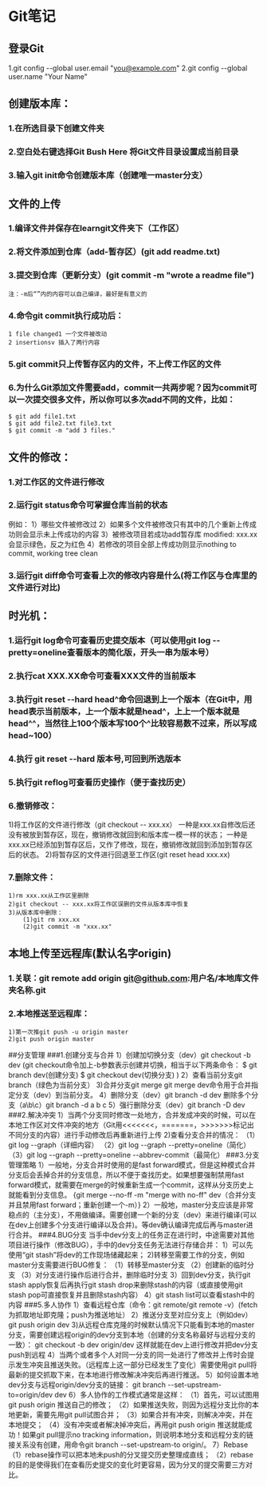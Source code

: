 ﻿# Git笔记
## 登录Git
 1.git config --global user.email "you@example.com"
 2.git config --global user.name "Your Name"

## 创建版本库：
### 1.在所选目录下创建文件夹
### 2.空白处右键选择Git Bush Here 将Git文件目录设置成当前目录
### 3.输入git init命令创建版本库（创建唯一master分支）

## 文件的上传
### 1.编译文件并保存在learngit文件夹下（工作区）
### 2.将文件添加到仓库（add-暂存区）(git add readme.txt)
### 3.提交到仓库（更新分支）(git commit -m "wrote a readme file")
    注：-m后“”内的内容可以自己编译，最好是有意义的
### 4.命令git commit执行成功后：
    1 file changed1 一个文件被改动
    2 insertionsv 插入了两行内容
### 5.git commit只上传暂存区内的文件，不上传工作区的文件
### 6.为什么Git添加文件需要add，commit一共两步呢？因为commit可以一次提交很多文件，所以你可以多次add不同的文件，比如：
    $ git add file1.txt
    $ git add file2.txt file3.txt
    $ git commit -m "add 3 files."

## 文件的修改：
### 1.对工作区的文件进行修改
### 2.运行git status命令可掌握仓库当前的状态
例如：
    1）哪些文件被修改过
    2）如果多个文件被修改只有其中的几个重新上传成功则会显示未上传成功的内容
    3）被修改项目若成功add暂存库 modified:   xxx.xx
    会显示绿色，反之为红色
    4）若修改的项目全部上传成功则显示nothing to commit, working tree clean
### 3.运行git diff命令可查看上次的修改内容是什么(将工作区与仓库里的文件进行对比)

## 时光机：
### 1.运行git log命令可查看历史提交版本（可以使用git log --pretty=oneline查看版本的简化版，开头一串为版本号）
### 2.执行cat XXX.XX命令可查看XXX文件的当前版本
### 3.执行git reset --hard head^命令回退到上一个版本（在Git中，用head表示当前版本，上一个版本就是head^，上上一个版本就是head^^，当然往上100个版本写100个^比较容易数不过来，所以写成head~100）
### 4.执行 git reset --hard 版本号,可回到所选版本
### 5.执行git reflog可查看历史操作（便于查找历史）
### 6.撤销修改：
1)将工作区的文件进行修改（git checkout -- xxx.xx）
    一种是xxx.xx自修改后还没有被放到暂存区，现在，撤销修改就回到和版本库一模一样的状态；
    一种是xxx.xx已经添加到暂存区后，又作了修改，现在，撤销修改就回到添加到暂存区后的状态。
2)将暂存区的文件进行回退至工作区(git reset head xxx.xx)
### 7.删除文件：
    1)rm xxx.xx从工作区里删除
    2)git checkout -- xxx.xx将工作区误删的文件从版本库中恢复
    3)从版本库中删除：
        (1)git rm xxx.xx
        (2)git commit -m "xxx.xx"

## 本地上传至远程库(默认名字origin)
### 1.关联：git remote add origin git@github.com:用户名/本地库文件夹名称.git
### 2.本地推送至远程库：
    1)第一次推git push -u origin master
    2)git push origin master

##分支管理
###1.创建分支与合并
    1）创建加切换分支（dev）git checkout -b dev
    (git checkout命令加上-b参数表示创建并切换，相当于以下两条命令：
        $ git branch dev(创建分支)
        $ git checkout dev(切换分支)
    )
    2）查看当前分支git branch（绿色为当前分支）
    3)合并分支git merge
        git merge dev命令用于合并指定分支（dev）到当前分支。
    4）删除分支（dev）git branch -d dev
        删除多个分支（a\b\c）git branch -d a b c
    5）强行删除分支（dev）git branch -D dev
###2.解决冲突
    1）当两个分支同时修改一处地方，合并发成冲突的时候，可以在本地工作区对文件冲突的地方（Git用<<<<<<<，=======，>>>>>>>标记出不同分支的内容）进行手动修改后再重新进行上传
    2)查看分支合并的情况：
    （1）git log --graph（详细内容）
    （2）git log --graph --pretty=oneline（简化）
    （3）git log --graph --pretty=oneline --abbrev-commit（最简化）
###3.分支管理策略
    1）一般地，分支合并时使用的是fast forward模式，但是这种模式合并分支后会丢掉合并的分支信息，所以不便于查找历史。如果想要强制禁用fast forward模式，就需要在merge的时候重新生成一个commit，这样从分支历史上就能看到分支信息。
        {git merge --no-ff -m "merge with no-ff" dev（合并分支并且禁用fast forward；重新创建一个-m）}
    2）一般地，master分支应该是非常稳点的（主分支），不用做编译。需要创建一个新的分支（dev）来进行编译(可以在dev上创建多个分支进行编译以及合并)。等dev确认编译完成后再与master进行合并。
###4.BUG分支
    当手中dev分支上的任务正在进行时，中途需要对其他项目进行操作（修改BUG），手中的dev分支任务无法进行存储合并：
    1）可以先使用“git stash”将dev的工作现场储藏起来；
    2)转移至需要工作的分支，例如master分支需要进行BUG修复：
        （1）转移至master分支
        （2）创建新的临时分支
        （3）对分支进行操作后进行合并，删除临时分支
    3）回到dev分支，执行git stash apply恢复后再执行git stash drop来删除stash的内容（或直接使用git stash pop可直接恢复并且删除stash内容）
    4）git stash list可以查看stash中的内容
###5.多人协作
    1）查看远程仓库（命令：git remote/git remote -v）(fetch为抓取地址即克隆；push为推送地址）
    2）推送分支至对应分支上（例如dev）git push origin dev
    3)从远程仓库克隆的时候默认情况下只能看到本地的master分支，需要创建远程origin的dev分支到本地（创建的分支名称最好与远程分支的一致）：
        git checkout -b dev origin/dev
    这样就能在dev上进行修改并把dev分支push到远程
    4）当两个或者多个人对同一分支的同一处进行了修改并上传时会提示发生冲突且推送失败。（远程库上这一部分已经发生了变化）需要使用git pull将最新的提交抓取下来，在本地进行修改解决冲突后再进行推送。
    5）如何设置本地dev分支与远程origin/dev分支的链接：
        git branch --set-upstream-to=origin/dev dev
    6）多人协作的工作模式通常是这样：
        （1）首先，可以试图用git push origin <branch-name>推送自己的修改；
        （2）如果推送失败，则因为远程分支比你的本地更新，需要先用git pull试图合并；
        （3）如果合并有冲突，则解决冲突，并在本地提交；
        （4）没有冲突或者解决掉冲突后，再用git push origin <branch-name>推送就能成功！如果git pull提示no tracking information，则说明本地分支和远程分支的链接关系没有创建，用命令git branch --set-upstream-to <branch-name> origin/<branch-name>。
    7）Rebase
        （1）rebase操作可以把本地未push的分叉提交历史整理成直线；
        （2）rebase的目的是使得我们在查看历史提交的变化时更容易，因为分叉的提交需要三方对比。


